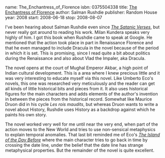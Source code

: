 name: The_Enchantress_of_Florence
isbn: 0375504338
title: [The Enchantress of Florence](http://amzn.com/0375504338)
author: Salman Rushdie
publisher: Random House
year: 2008
start: 2008-06-18
stop: 2008-08-07

I've been hearing about Salman Rushdie even since
[_The Satanic Verses_](http://amzn.com/0812976711), but never really got
around to reading his work.  Milan Kundera speaks very highly of him.  I got
this book when Rushdie came to speak at Google.  He mentioned that the action
took place in part in Renaissance Florence and that he even managed to include
Dracula in the novel because of the period in which it is set.  This is
promising, since I read quite a bit about politics during the Renaissance and
also about Vlad the Impaler, aka Dracula.

The novel opens at the court of Mughal Emperor Akbar, a high point of Indian
cultural development.  This is a area where I knew precious little and it was
very interesting to educate myself via this novel.  Like Umberto Eco's novels,
this one was researched very meticulously and the reader can get all kinds of
little historical bits and pieces from it.  It also uses historical figures for
the main characters and adds elements of the author's invention in between the
pieces from the historical record.  Somewhat like Maurice Druon did in his cycle
_Les rois maudits_, but whereas Druon wants to write a novel about History,
Rushdie uses History as a backdrop against which he paints his own story.

The novel worked very well for me until near the very end, when part of the
action moves to the New World and tries to use non-sensical metaphysics to
explain temporal anomalies.  That last bit reminded me of Eco's
[_The Island of the Day Before_](http://amzn.com/0156030373) where the main
character tries to go back in time by crossing the date line, under the belief
that the date line has strange metaphysical properties.  But the remainder of
the novel is quite excellent.
